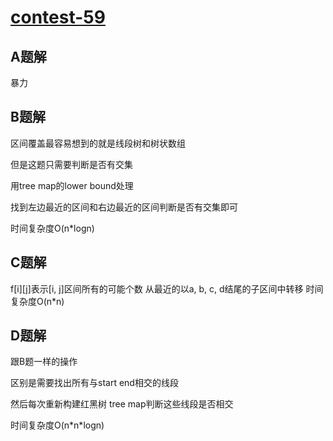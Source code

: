 # [contest-59](https://leetcode.com/contest/weekly-contest-59)

## A题解
暴力

## B题解
区间覆盖最容易想到的就是线段树和树状数组

但是这题只需要判断是否有交集

用tree map的lower bound处理

找到左边最近的区间和右边最近的区间判断是否有交集即可

时间复杂度O(n*logn)

## C题解
f[i][j]表示[i, j]区间所有的可能个数 从最近的以a, b, c, d结尾的子区间中转移
时间复杂度O(n*n)

## D题解
跟B题一样的操作

区别是需要找出所有与start end相交的线段

然后每次重新构建红黑树 tree map判断这些线段是否相交

时间复杂度O(n\*n\*logn)
